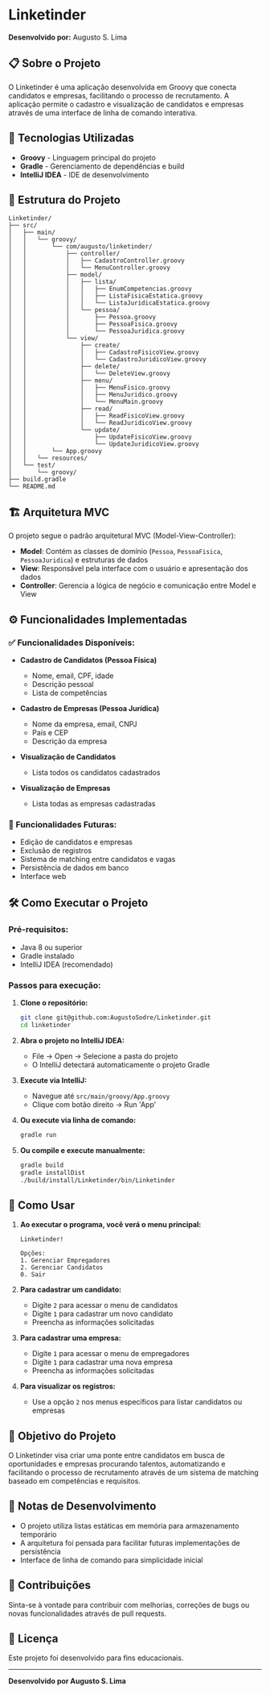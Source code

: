 # Linketinder 

**Desenvolvido por:** Augusto S. Lima

## 📋 Sobre o Projeto

O Linketinder é uma aplicação desenvolvida em Groovy que conecta candidatos e empresas, facilitando o processo de recrutamento. A aplicação permite o cadastro e visualização de candidatos e empresas através de uma interface de linha de comando interativa.

## 🚀 Tecnologias Utilizadas

- **Groovy** - Linguagem principal do projeto
- **Gradle** - Gerenciamento de dependências e build
- **IntelliJ IDEA** - IDE de desenvolvimento

## 📁 Estrutura do Projeto

```
Linketinder/
├── src/
│   ├── main/
│   │   └── groovy/
│   │       └── com/augusto/linketinder/
│   │           ├── controller/
│   │           │   ├── CadastroController.groovy
│   │           │   └── MenuController.groovy
│   │           ├── model/
│   │           │   ├── lista/
│   │           │   │   ├── EnumCompetencias.groovy
│   │           │   │   ├── ListaFisicaEstatica.groovy
│   │           │   │   └── ListaJuridicaEstatica.groovy
│   │           │   └── pessoa/
│   │           │       ├── Pessoa.groovy
│   │           │       ├── PessoaFisica.groovy
│   │           │       └── PessoaJuridica.groovy
│   │           └── view/
│   │               ├── create/
│   │               │   ├── CadastroFisicoView.groovy
│   │               │   └── CadastroJuridicoView.groovy
│   │               ├── delete/
│   │               │   └── DeleteView.groovy
│   │               ├── menu/
│   │               │   ├── MenuFisico.groovy
│   │               │   ├── MenuJuridico.groovy
│   │               │   └── MenuMain.groovy
│   │               ├── read/
│   │               │   ├── ReadFisicoView.groovy
│   │               │   └── ReadJuridicoView.groovy
│   │               └── update/
│   │                   ├── UpdateFisicoView.groovy
│   │                   └── UpdateJuridicoView.groovy
│   │       └── App.groovy
│   │   └── resources/
│   └── test/
│       └── groovy/
├── build.gradle
└── README.md
```

## 🏗️ Arquitetura MVC

O projeto segue o padrão arquitetural MVC (Model-View-Controller):

- **Model**: Contém as classes de domínio (`Pessoa`, `PessoaFisica`, `PessoaJuridica`) e estruturas de dados
- **View**: Responsável pela interface com o usuário e apresentação dos dados
- **Controller**: Gerencia a lógica de negócio e comunicação entre Model e View

## ⚙️ Funcionalidades Implementadas

### ✅ Funcionalidades Disponíveis:
- **Cadastro de Candidatos (Pessoa Física)**
    - Nome, email, CPF, idade
    - Descrição pessoal
    - Lista de competências

- **Cadastro de Empresas (Pessoa Jurídica)**
    - Nome da empresa, email, CNPJ
    - País e CEP
    - Descrição da empresa

- **Visualização de Candidatos**
    - Lista todos os candidatos cadastrados

- **Visualização de Empresas**
    - Lista todas as empresas cadastradas

### 🚧 Funcionalidades Futuras:
- Edição de candidatos e empresas
- Exclusão de registros
- Sistema de matching entre candidatos e vagas
- Persistência de dados em banco
- Interface web

## 🛠️ Como Executar o Projeto

### Pré-requisitos:
- Java 8 ou superior
- Gradle instalado
- IntelliJ IDEA (recomendado)

### Passos para execução:

1. **Clone o repositório:**
   ```bash
   git clone git@github.com:AugustoSodre/Linketinder.git
   cd linketinder
   ```

2. **Abra o projeto no IntelliJ IDEA:**
    - File → Open → Selecione a pasta do projeto
    - O IntelliJ detectará automaticamente o projeto Gradle

3. **Execute via IntelliJ:**
    - Navegue até `src/main/groovy/App.groovy`
    - Clique com botão direito → Run 'App'

4. **Ou execute via linha de comando:**
   ```bash
   gradle run
   ```

5. **Ou compile e execute manualmente:**
   ```bash
   gradle build
   gradle installDist
   ./build/install/Linketinder/bin/Linketinder
   ```

## 📖 Como Usar

1. **Ao executar o programa, você verá o menu principal:**
   ```
   Linketinder!
   
   Opções:
   1. Gerenciar Empregadores
   2. Gerenciar Candidatos
   0. Sair
   ```

2. **Para cadastrar um candidato:**
    - Digite `2` para acessar o menu de candidatos
    - Digite `1` para cadastrar um novo candidato
    - Preencha as informações solicitadas

3. **Para cadastrar uma empresa:**
    - Digite `1` para acessar o menu de empregadores
    - Digite `1` para cadastrar uma nova empresa
    - Preencha as informações solicitadas

4. **Para visualizar os registros:**
    - Use a opção `2` nos menus específicos para listar candidatos ou empresas

## 🎯 Objetivo do Projeto

O Linketinder visa criar uma ponte entre candidatos em busca de oportunidades e empresas procurando talentos, automatizando e facilitando o processo de recrutamento através de um sistema de matching baseado em competências e requisitos.

## 📝 Notas de Desenvolvimento

- O projeto utiliza listas estáticas em memória para armazenamento temporário
- A arquitetura foi pensada para facilitar futuras implementações de persistência
- Interface de linha de comando para simplicidade inicial

## 🤝 Contribuições

Sinta-se à vontade para contribuir com melhorias, correções de bugs ou novas funcionalidades através de pull requests.

## 📄 Licença

Este projeto foi desenvolvido para fins educacionais.

---

**Desenvolvido por Augusto S. Lima**
